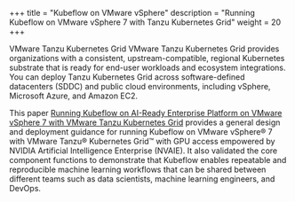 +++
title = "Kubeflow on VMware vSphere"
description = "Running Kubeflow on VMware vSphere 7 with Tanzu Kubernetes Grid"
weight = 20
+++

VMware Tanzu Kubernetes Grid
VMware Tanzu Kubernetes Grid provides organizations with a consistent, upstream-compatible, regional Kubernetes substrate that is ready for end-user workloads and ecosystem integrations. You can deploy Tanzu Kubernetes Grid across software-defined datacenters (SDDC) and public cloud environments, including vSphere, Microsoft Azure, and Amazon EC2.

This paper [Running Kubeflow on AI-Ready Enterprise Platform on VMware vSphere 7 with VMware Tanzu Kubernetes Grid](https://core.vmware.com/aiml-solutions) provides a general design and deployment guidance for running Kubeflow on VMware vSphere® 7 with VMware Tanzu® Kubernetes Grid™ with GPU access empowered by NVIDIA Artificial Intelligence Enterprise (NVAIE). It also validated the core component functions to demonstrate that Kubeflow enables repeatable and reproducible machine learning workflows that can be shared between different teams such as data scientists, machine learning engineers, and DevOps. 
